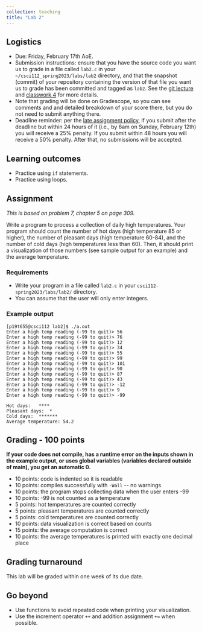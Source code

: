 ```yaml
---
collection: teaching
title: "Lab 2"
---
```


## Logistics
* Due: Friday, February 17th AoE.
* Submission instructions: ensure that you have the source code you want us to
	grade in a file called `lab2.c` in your `~/csci112_spring2023/labs/lab2`
	directory, and that the snapshot (commit) of your repository containing the version of that file you want us to grade has been committed and
	tagged as `lab2`. See the [git lecture](https://lgw2.github.io/teaching/csci112-spring-2023/lectures/lecture2) and [classwork 4](https://lgw2.github.io/teaching/csci112-spring-2023/classwork/classwork4) for more
	details.
* Note that grading will be done on Gradescope, so you can see comments and
	and detailed breakdown of your score there, but you do not need to submit
	anything there.
* Deadline reminder: per the [late assignment policy](https://lgw2.github.io/teaching/csci112-spring-2023/syllabus/#late-assignment-policies), if you submit after the deadline but within 24 hours of it (i.e., by 6am on Sunday, February 12th) you will receive a 25% penalty. If you submit within 48 hours you will receive a 50% penalty. After that, no submissions will be accepted.

## Learning outcomes
* Practice using `if` statements.
* Practice using loops.

## Assignment

*This is based on problem 7, chapter 5 on page 309.*

Write a program to process a collection of daily high temperatures. Your
program should count  the number of hot days (high temperature 85 or
higher), the number of pleasant days (high temperature 60-84), and the number
of cold days (high temperatures less than 60). Then, it should print a
visualization of those numbers (see sample output for an example) and the
average temperature.

### Requirements
* Write your program in a file called `lab2.c` in your
	`csci112-spring2023/labs/lab2/` directory.
* You can assume that the user will only enter integers.

### Example output
```
[p19t655@csci112 lab2]$ ./a.out
Enter a high temp reading (-99 to quit)> 56
Enter a high temp reading (-99 to quit)> 76
Enter a high temp reading (-99 to quit)> 12
Enter a high temp reading (-99 to quit)> 34
Enter a high temp reading (-99 to quit)> 55
Enter a high temp reading (-99 to quit)> 99
Enter a high temp reading (-99 to quit)> 101
Enter a high temp reading (-99 to quit)> 90
Enter a high temp reading (-99 to quit)> 87
Enter a high temp reading (-99 to quit)> 43
Enter a high temp reading (-99 to quit)> -12
Enter a high temp reading (-99 to quit)> 9
Enter a high temp reading (-99 to quit)> -99

Hot days:	****
Pleasant days:	*
Cold days:	*******
Average temperature: 54.2
```

## Grading - 100 points
**If your code does not compile, has a runtime error on the inputs shown in the example output,
or uses global variables (variables declared outside of main), you get an
automatic 0.**
* 10 points: code is indented so it is readable
* 10 points: compiles successfully with `-Wall` -- no warnings
* 10 points: the program stops collecting data when the user enters -99
* 10 points: -99 is not counted as a temperature
* 5 points: hot temperatures are counted correctly
* 5 points: pleasant temperatures are counted correctly
* 5 points: cold temperatures are counted correctly
* 10 points: data visualization is correct based on counts
* 15 points: the average computation is correct
* 10 points: the average temperatures is printed with exactly one decimal
	place

## Grading turnaround
This lab will be graded within one week of its due date.

## Go beyond
* Use functions to avoid repeated code when printing your visualization.
* Use the increment operator `++` and addition assignment `+=` when possible.
